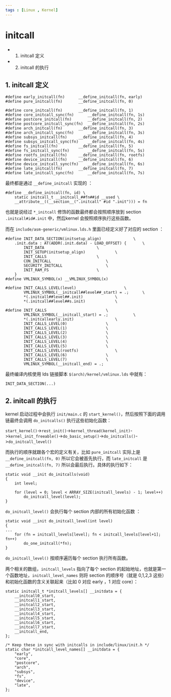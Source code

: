 ```yaml
---
tags : [Linux , Kernel]
---
```


initcall
=========

<!-- MarkdownTOC -->

- 1. initcall 定义
- 2. initcall 的执行

<!-- /MarkdownTOC -->


## 1. initcall 定义

```
#define early_initcall(fn)      __define_initcall(fn, early)
#define pure_initcall(fn)       __define_initcall(fn, 0)

#define core_initcall(fn)       __define_initcall(fn, 1)
#define core_initcall_sync(fn)      __define_initcall(fn, 1s)
#define postcore_initcall(fn)       __define_initcall(fn, 2)
#define postcore_initcall_sync(fn)  __define_initcall(fn, 2s)
#define arch_initcall(fn)       __define_initcall(fn, 3)
#define arch_initcall_sync(fn)      __define_initcall(fn, 3s)
#define subsys_initcall(fn)     __define_initcall(fn, 4)
#define subsys_initcall_sync(fn)    __define_initcall(fn, 4s)
#define fs_initcall(fn)         __define_initcall(fn, 5)
#define fs_initcall_sync(fn)        __define_initcall(fn, 5s)
#define rootfs_initcall(fn)     __define_initcall(fn, rootfs)
#define device_initcall(fn)     __define_initcall(fn, 6)
#define device_initcall_sync(fn)    __define_initcall(fn, 6s)
#define late_initcall(fn)       __define_initcall(fn, 7)
#define late_initcall_sync(fn)      __define_initcall(fn, 7s)
```

最终都是通过 `__define_initcall` 实现的 ：

```
#define __define_initcall(fn, id) \
    static initcall_t __initcall_##fn##id __used \
    __attribute__((__section__(".initcall" #id ".init"))) = fn
```

也就是说经过 `*_initcall` 修饰的函数最终都会按照顺序放到 section `.initcall#id#.init` 中，然后kernel 会按照顺序执行这些函数。
 
而在 `include/asm-generic/vmlinux.lds.h` 里面已经定义好了对应的 section ：

```
#define INIT_DATA_SECTION(initsetup_align)              \
    .init.data : AT(ADDR(.init.data) - LOAD_OFFSET) {       \
        INIT_DATA                       \
        INIT_SETUP(initsetup_align)             \
        INIT_CALLS                      \
        CON_INITCALL                        \
        SECURITY_INITCALL                   \
        INIT_RAM_FS                     \
    }
#define VMLINUX_SYMBOL(x) __VMLINUX_SYMBOL(x)

#define INIT_CALLS_LEVEL(level)                     \
        VMLINUX_SYMBOL(__initcall##level##_start) = .;      \
        *(.initcall##level##.init)              \
        *(.initcall##level##s.init)             \

#define INIT_CALLS                          \
        VMLINUX_SYMBOL(__initcall_start) = .;           \
        *(.initcallearly.init)                  \
        INIT_CALLS_LEVEL(0)                 \
        INIT_CALLS_LEVEL(1)                 \
        INIT_CALLS_LEVEL(2)                 \
        INIT_CALLS_LEVEL(3)                 \
        INIT_CALLS_LEVEL(4)                 \
        INIT_CALLS_LEVEL(5)                 \
        INIT_CALLS_LEVEL(rootfs)                \
        INIT_CALLS_LEVEL(6)                 \
        INIT_CALLS_LEVEL(7)                 \
        VMLINUX_SYMBOL(__initcall_end) = .;

```

最终编译内核使用 lds 链接脚本 `$(arch)/kernel/vmlinux.lds` 中就有：

```
INIT_DATA_SECTION(...)
```

## 2. initcall 的执行

kernel 启动过程中会执行 `init/main.c` 的 `start_kernel()`，然后按照下面的调用链最终会调用 `do_initcalls()` 执行这些初始化函数：

`start_kernel()`->`rest_init()`->`kernel_thread(kernel_init)`->`kernel_init_freeable()`->`do_basic_setup()`->`do_initcalls()`->`do_initcall_level()`

而执行的顺序就跟各个宏的定义有关，比如 `pure_initcall` 实际上是 `__define_initcall(fn, 0)` 所以它会被首先执行，而 `late_initcall` 是 `__define_initcall(fn, 7)` 所以会最后执行。具体的执行如下：

```
static void __init do_initcalls(void)
{
    int level;

    for (level = 0; level < ARRAY_SIZE(initcall_levels) - 1; level++)
        do_initcall_level(level);
}
```

`do_initcall_level()` 会执行每个 section 内部的所有初始化函数 ：

```
static void __init do_initcall_level(int level)
{
...
    for (fn = initcall_levels[level]; fn < initcall_levels[level+1]; fn++)
        do_one_initcall(*fn);
}
```

`do_initcall_level()` 按顺序遍历每个 section 执行所有函数。


两个相关的数组，`initcall_levels` 指向了每个 section 的起始地址，也就是第一个函数地址，`initcall_level_names` 则将 section 的顺序号（就是 0,1,2,3 这些）和初始化函数的含义关联起来（比如 0 对应 early ，1 对应 core）：

```
static initcall_t *initcall_levels[] __initdata = {
    __initcall0_start,
    __initcall1_start,
    __initcall2_start,
    __initcall3_start,
    __initcall4_start,
    __initcall5_start,
    __initcall6_start,
    __initcall7_start,
    __initcall_end,
};

/* Keep these in sync with initcalls in include/linux/init.h */
static char *initcall_level_names[] __initdata = {
    "early",
    "core",
    "postcore",
    "arch",
    "subsys",
    "fs",
    "device",
    "late",
};
```

















